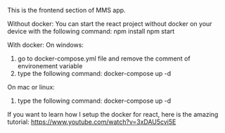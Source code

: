 This is the frontend section of MMS app.


Without docker:
You can start the react project without docker on your device with the following command:
npm install 
npm start


With docker:
On windows:
1. go to docker-compose.yml file and remove the comment of environement variable
2. type the following command:
 docker-compose up -d

On mac or linux:
1. type the following command:
 docker-compose up -d


If you want to learn how I setup the docker for react, here is the amazing tutorial: https://www.youtube.com/watch?v=3xDAU5cvi5E 